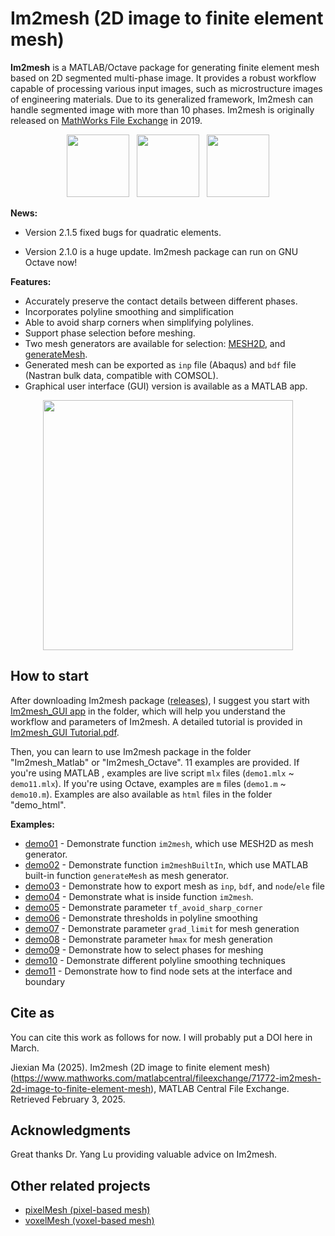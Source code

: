 # Im2mesh (2D image to finite element mesh)



**Im2mesh** is a MATLAB/Octave package for generating finite element mesh based on 2D segmented multi-phase image. It provides a robust workflow capable of processing various input images, such as microstructure images of engineering materials. Due to its generalized framework, Im2mesh can handle segmented image with more than 10 phases.  Im2mesh is originally released on [MathWorks File Exchange](https://www.mathworks.com/matlabcentral/fileexchange/71772-im2mesh-2d-image-to-finite-element-mesh) in 2019.

<p align="center">
  <img src = "https://github.com/mjx888/im2mesh/blob/main/example_kumamon.png" height="100"> &nbsp
  <img src = "https://github.com/mjx888/im2mesh/blob/main/example_shape.png" height="100"> &nbsp
  <img src = "https://github.com/mjx888/im2mesh/blob/main/example_concrete.png" height="100"> 
</p>


**News:**

- Version 2.1.5 fixed bugs for quadratic elements.

- Version 2.1.0 is a huge update. Im2mesh package can run on GNU Octave now! 


**Features:**

- Accurately preserve the contact details between different phases.
- Incorporates polyline smoothing and simplification
- Able to avoid sharp corners when simplifying polylines.
- Support phase selection before meshing.
- Two mesh generators are available for selection: [MESH2D](https://github.com/dengwirda/mesh2d), and [generateMesh](https://www.mathworks.com/help/pde/ug/pde.pdemodel.generatemesh.html).
- Generated mesh can be exported as `inp` file (Abaqus) and `bdf` file (Nastran bulk data, compatible with COMSOL).
- Graphical user interface (GUI) version is available as a MATLAB app.

<p align="center">
  <img src = "https://github.com/mjx888/im2mesh/blob/main/GUI.PNG" height="400"> 
</p>

## How to start

After downloading Im2mesh package ([releases](https://github.com/mjx888/im2mesh/releases)), I suggest you start with [Im2mesh_GUI app](https://github.com/mjx888/im2mesh/tree/main/Im2mesh_GUI%20app) in the folder, which will help you understand the workflow and parameters of Im2mesh. A detailed tutorial is provided in [Im2mesh_GUI Tutorial.pdf](https://github.com/mjx888/im2mesh/blob/main/Im2mesh_GUI%20Tutorial.pdf). 

Then, you can learn to use Im2mesh package in the folder "Im2mesh_Matlab" or "Im2mesh_Octave". 11 examples are provided.  If you're using MATLAB ,  examples are live script `mlx` files (`demo1.mlx` ~ `demo11.mlx`). If you're using Octave,  examples are `m` files (`demo1.m` ~ `demo10.m`).  Examples are also available as `html` files in the folder "demo_html".

**Examples:**

- [demo01](https://mjx888.github.io/im2mesh_demo_html/demo01.html) - Demonstrate function `im2mesh`, which use MESH2D as mesh generator.
- [demo02](https://mjx888.github.io/im2mesh_demo_html/demo02.html) - Demonstrate function `im2meshBuiltIn`, which use MATLAB built-in function `generateMesh` as mesh generator.
- [demo03](https://mjx888.github.io/im2mesh_demo_html/demo03.html) - Demonstrate how to export mesh as `inp`, `bdf`, and `node`/`ele` file
- [demo04](https://mjx888.github.io/im2mesh_demo_html/demo04.html) - Demonstrate what is inside function `im2mesh`.
- [demo05](https://mjx888.github.io/im2mesh_demo_html/demo05.html) - Demonstrate parameter `tf_avoid_sharp_corner`
- [demo06](https://mjx888.github.io/im2mesh_demo_html/demo06.html) - Demonstrate thresholds in polyline smoothing
- [demo07](https://mjx888.github.io/im2mesh_demo_html/demo07.html) - Demonstrate parameter `grad_limit` for mesh generation
- [demo08](https://mjx888.github.io/im2mesh_demo_html/demo08.html) - Demonstrate parameter `hmax` for mesh generation
- [demo09](https://mjx888.github.io/im2mesh_demo_html/demo09.html) - Demonstrate how to select phases for meshing
- [demo10](https://mjx888.github.io/im2mesh_demo_html/demo10.html) - Demonstrate different polyline smoothing techniques
- [demo11](https://mjx888.github.io/im2mesh_demo_html/demo11.html) - Demonstrate how to find node sets at the interface and boundary

## Cite as

You can cite this work as follows for now. I will probably put a DOI here in March.

Jiexian Ma (2025). Im2mesh (2D image to finite element mesh) (https://www.mathworks.com/matlabcentral/fileexchange/71772-im2mesh-2d-image-to-finite-element-mesh), MATLAB Central File Exchange. Retrieved February 3, 2025.

## Acknowledgments

Great thanks Dr. Yang Lu providing valuable advice on Im2mesh. 

## Other related projects

- [pixelMesh (pixel-based mesh)](https://www.mathworks.com/matlabcentral/fileexchange/104715-pixelmesh-pixel-based-mesh?s_tid=srchtitle)
- [voxelMesh (voxel-based mesh)](https://www.mathworks.com/matlabcentral/fileexchange/104720-voxelmesh-voxel-based-mesh)